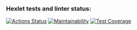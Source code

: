 ### Hexlet tests and linter status:
[![Actions Status](https://github.com/MakarovOY/java-project-71/actions/workflows/hexlet-check.yml/badge.svg)](https://github.com/MakarovOY/java-project-71/actions)
[![Maintainability](https://api.codeclimate.com/v1/badges/5f4aaf73b30159c9246b/maintainability)](https://codeclimate.com/github/MakarovOY/java-project-71/maintainability)
[![Test Coverage](https://api.codeclimate.com/v1/badges/5f4aaf73b30159c9246b/test_coverage)](https://codeclimate.com/github/MakarovOY/java-project-71/test_coverage)

